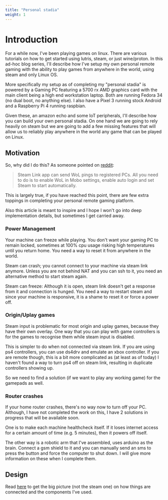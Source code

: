 ```yaml
---
title: "Personal stadia"
weight: 1
---
```


# Introduction

For a while now, I've been playing games on linux. There are various tutorials on how to get started using lutris, steam, or just wine/proton. In this ad-hoc blog series, I'll describe how I've setup my own personal remote gaming with the ability to play games from anywhere in the world, using steam and only Linux OS.

More specifically my setup as of completing my "personal stadia" is powered by a Gaming PC featuring a 5700 rx AMD graphics card with the main client being a high end workstation laptop. Both are running Fedora 34 (no dual boot, no anything else). I also have a Pixel 3 running stock Android and a Raspberry Pi 4 running raspbian.

Given these, an amazon echo and some IoT peripherals, I'll describe how you can build your own personal stadia. On one hand we are going to rely heavily on steam but we are going to add a few missing features that will allow us to reliably play  anywhere in the world any game that can be played on Linux.

## Motivation
So, why did I do this? As someone pointed on [reddit](https://www.reddit.com/r/linux_gaming/comments/nksdry/personal_stadia/gzf3wrq/):
> Steam Link app can send WoL pings to registered PCs. All you need to do is to enable WoL in Mobo settings, enable auto login and set Steam to start automatically.

This is largely true, if you have reached this point, there are few extra toppings in completing your personal remote gaming platform.

Also this article is meant to inspire and I hope I won't go into deep implementation details, but sometimes I get carried away.

### Power Management
Your machine can freeze while playing. You don't want your gaming PC to remain locked, sometimes at 100% cpu usage risking high temperatures until you return home. You need a way to reset it from anywhere in the world.

Steam can crash; you cannot connect to your machine via steam link anymore. Unless you are not behind NAT and you can ssh to it, you need an alternative method to start steam again.

Steam can freeze: Although it is open, steam link doesn't get a response from it and connection is hunged. You need a way to restart steam and since your machine is responsive, it is a shame to reset it or force a power off.

### Origin/Uplay games
Steam input is problematic for most origin and uplay games, because they have their own overlay. One way that you can play with game controllers is for the games to recognise them while steam input is disabled.

This is simpler to do when not connected via steam link. If you are using ps4 controllers, you can use ds4drv and emulate an xbox controller. If you are remote though, this is a bit more complicated as (at least as of today) I haven't found a way to turn ps4 off on steam link, resulting in duplicate controllers showing up.

So we need to find a solution (if we want to play any working game) for the gamepads as well.

### Router crashes

If your home router crashes, there's no way now to turn off your PC. Although, I have not completed the work on this, I have 2 solutions in progress that will be available soon.

One is to make each machine healthcheck itself. If it loses internet access for a certain amount of time (e.g. 5 minutes), then it powers off itself.

The other way is a robotic arm that I've assembled, uses arduino as the brain. Connect a gsm shield to it and you can manually send an sms to press the button and force the computer to shut down. I will give more information on these when I complete them.


## Design
Read [here](/posts/prerequisites) to get the big picture (not the steam one) on how things are connected and the components I've used.